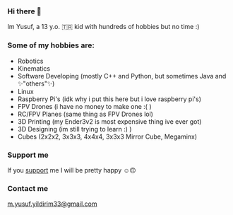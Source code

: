 ### Hi there 👋
Im Yusuf, a 13 y.o. 🇹🇷 kid with hundreds of hobbies but no time :)

### Some of my hobbies are:
- Robotics
- Kinematics
- Software Developing (mostly C++ and Python, but sometimes Java and ✨"others"✨)
- Linux
- Raspberry Pi's (idk why i put this here but i love raspberry pi's)
- FPV Drones (i have no money to make one :( )
- RC/FPV Planes (same thing as FPV Drones lol)
- 3D Printing (my Ender3v2 is most expensive thing ive ever got)
- 3D Designing (im still trying to learn :) )
- Cubes (2x2x2, 3x3x3, 4x4x4, 3x3x3 Mirror Cube, Megaminx)

### Support me
If you [support](https://buymeacoffee.com/myusuf) me I will be pretty happy ☺️🙃

### Contact me
m.yusuf.yildirim33@gmail.com
